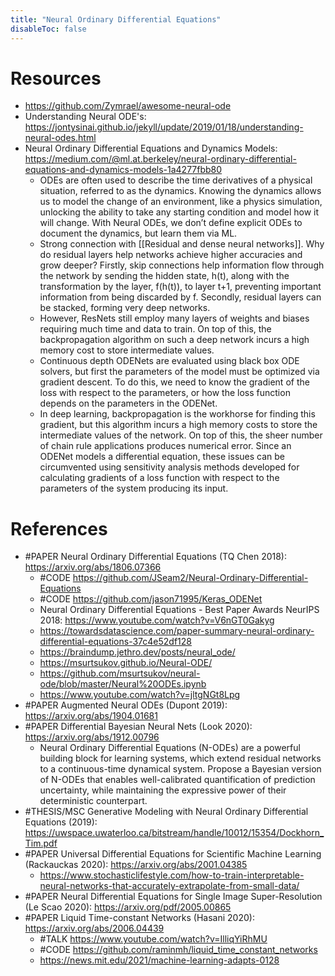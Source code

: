 ```yaml
---
title: "Neural Ordinary Differential Equations"
disableToc: false 
---
```


# Resources
- https://github.com/Zymrael/awesome-neural-ode
- Understanding Neural ODE's: https://jontysinai.github.io/jekyll/update/2019/01/18/understanding-neural-odes.html
- Neural Ordinary Differential Equations and Dynamics Models: https://medium.com/@ml.at.berkeley/neural-ordinary-differential-equations-and-dynamics-models-1a4277fbb80
	- ODEs are often used to describe the time derivatives of a physical situation, referred to as the dynamics. Knowing the dynamics allows us to model the change of an environment, like a physics simulation, unlocking the ability to take any starting condition and model how it will change. With Neural ODEs, we don’t define explicit ODEs to document the dynamics, but learn them via ML.
	- Strong connection with [[Residual and dense neural networks]]. Why do residual layers help networks achieve higher accuracies and grow deeper? Firstly, skip connections help information flow through the network by sending the hidden state, h(t), along with the transformation by the layer, f(h(t)), to layer t+1, preventing important information from being discarded by f. Secondly, residual layers can be stacked, forming very deep networks.
	- However, ResNets still employ many layers of weights and biases requiring much time and data to train. On top of this, the backpropagation algorithm on such a deep network incurs a high memory cost to store intermediate values.
	- Continuous depth ODENets are evaluated using black box ODE solvers, but first the parameters of the model must be optimized via gradient descent. To do this, we need to know the gradient of the loss with respect to the parameters, or how the loss function depends on the parameters in the ODENet.
	- In deep learning, backpropagation is the workhorse for finding this gradient, but this algorithm incurs a high memory costs to store the intermediate values of the network. On top of this, the sheer number of chain rule applications produces numerical error. Since an ODENet models a differential equation, these issues can be circumvented using sensitivity analysis methods developed for calculating gradients of a loss function with respect to the parameters of the system producing its input.


# References
- #PAPER Neural Ordinary Differential Equations (TQ Chen 2018): https://arxiv.org/abs/1806.07366
	- #CODE https://github.com/JSeam2/Neural-Ordinary-Differential-Equations
	- #CODE https://github.com/jason71995/Keras_ODENet
	- Neural Ordinary Differential Equations - Best Paper Awards NeurIPS 2018: https://www.youtube.com/watch?v=V6nGT0Gakyg
	- https://towardsdatascience.com/paper-summary-neural-ordinary-differential-equations-37c4e52df128
	- https://braindump.jethro.dev/posts/neural_ode/
	- https://msurtsukov.github.io/Neural-ODE/
	- https://github.com/msurtsukov/neural-ode/blob/master/Neural%20ODEs.ipynb
	- https://www.youtube.com/watch?v=jltgNGt8Lpg
- #PAPER Augmented Neural ODEs (Dupont 2019): https://arxiv.org/abs/1904.01681
- #PAPER Differential Bayesian Neural Nets (Look 2020): https://arxiv.org/abs/1912.00796
	- Neural Ordinary Differential Equations (N-ODEs) are a powerful building block for learning systems, which extend residual networks to a continuous-time dynamical system. Propose a Bayesian version of N-ODEs that enables well-calibrated quantification of prediction uncertainty, while maintaining the expressive power of their deterministic counterpart.
- #THESIS/MSC Generative Modeling with Neural Ordinary Differential Equations (2019): https://uwspace.uwaterloo.ca/bitstream/handle/10012/15354/Dockhorn_Tim.pdf
- #PAPER Universal Differential Equations for Scientific Machine Learning (Rackauckas 2020): https://arxiv.org/abs/2001.04385
	- https://www.stochasticlifestyle.com/how-to-train-interpretable-neural-networks-that-accurately-extrapolate-from-small-data/
- #PAPER Neural Differential Equations for Single Image Super-Resolution (Le Scao 2020): https://arxiv.org/pdf/2005.00865
- #PAPER Liquid Time-constant Networks (Hasani 2020): https://arxiv.org/abs/2006.04439
	- #TALK https://www.youtube.com/watch?v=IlliqYiRhMU
	- #CODE https://github.com/raminmh/liquid_time_constant_networks
	- https://news.mit.edu/2021/machine-learning-adapts-0128
